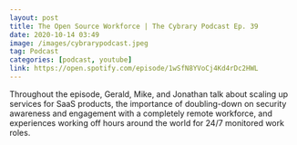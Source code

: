 ```yaml
---
layout: post
title: The Open Source Workforce | The Cybrary Podcast Ep. 39
date: 2020-10-14 03:49
image: /images/cybrarypodcast.jpeg
tag: Podcast
categories: [podcast, youtube]
link: https://open.spotify.com/episode/1wSfN8YVoCj4Kd4rDc2HWL
---
```

Throughout the episode, Gerald, Mike, and Jonathan talk about scaling up services for SaaS products, the importance of doubling-down on security awareness and engagement with a completely remote workforce, and experiences working off hours around the world for 24/7 monitored work roles.

